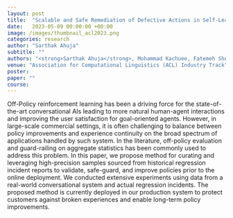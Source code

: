 ```yaml
---
layout: post
title:  "Scalable and Safe Remediation of Defective Actions in Self-Learning Conversational Systems"
date:   2023-05-09 00:00:00 +00:00
image: /images/thumbnail_acl2023.png
categories: research
author: "Sarthak Ahuja"
subtitle: ""
authors: "<strong>Sarthak Ahuja</strong>, Mohammad Kachuee, Fatemeh Sheikholeslami, Weiqing Liu, Jaeyoung Do"
venue: "Association for Computational Linguistics (ACL) Industry Track"
poster: 
paper: ""
course: 
---
```

Off-Policy reinforcement learning has been a driving force for the state-of-the-art conversational AIs leading to more natural human-agent interactions and improving the user satisfaction for goal-oriented agents. However, in large-scale commercial settings, it is often challenging to balance between policy improvements and experience continuity on the broad spectrum of applications handled by such system. In the literature, off-policy evaluation and guard-railing on aggregate statistics has been commonly used to address this problem. In this paper, we propose method for curating and leveraging high-precision samples sourced from historical regression incident reports to validate, safe-guard, and improve policies prior to the online deployment. We conducted extensive experiments using data from a real-world conversational system and actual regression incidents. The proposed method is currently deployed in our production system to protect customers against broken experiences and enable long-term policy improvements.
